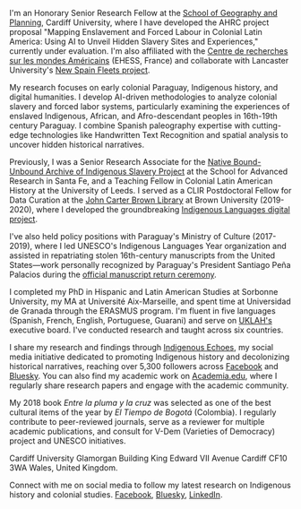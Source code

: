 I'm an Honorary Senior Research Fellow at the [School of Geography and Planning](https://www.cardiff.ac.uk/geography-planning), Cardiff University, where I have developed the AHRC project proposal "Mapping Enslavement and Forced Labour in Colonial Latin America: Using AI to Unveil Hidden Slavery Sites and Experiences," currently under evaluation. I'm also affiliated with the [Centre de recherches sur les mondes Américains](https://www.ehess.fr/fr/centre/8168) (EHESS, France) and collaborate with Lancaster University's [New Spain Fleets project](https://wp.lancs.ac.uk/newspainfleets/?page_id=249&lang=en).

My research focuses on early colonial Paraguay, Indigenous history, and digital humanities. I develop AI-driven methodologies to analyze colonial slavery and forced labor systems, particularly examining the experiences of enslaved Indigenous, African, and Afro-descendant peoples in 16th-19th century Paraguay. I combine Spanish paleography expertise with cutting-edge technologies like Handwritten Text Recognition and spatial analysis to uncover hidden historical narratives.

Previously, I was a Senior Research Associate for the [Native Bound-Unbound Archive of Indigenous Slavery Project](https://nativeboundunbound.org/) at the School for Advanced Research in Santa Fe, and a Teaching Fellow in Colonial Latin American History at the University of Leeds. I served as a CLIR Postdoctoral Fellow for Data Curation at the [John Carter Brown Library](https://www.brown.edu/academics/libraries/john-carter-brown/) at Brown University (2019-2020), where I developed the groundbreaking [Indigenous Languages digital project](https://drive.google.com/open?id=1BHf-9nZ6ugSN0uylvSr7rrxBKmaYg4SU&usp=sharing).

I've also held policy positions with Paraguay's Ministry of Culture (2017-2019), where I led UNESCO's Indigenous Languages Year organization and assisted in repatriating stolen 16th-century manuscripts from the United States—work personally recognized by Paraguay's President Santiago Peña Palacios during the [official manuscript return ceremony](https://www.youtube.com/watch?v=CPsHkgQQoFM).

I completed my PhD in Hispanic and Latin American Studies at Sorbonne University, my MA at Université Aix-Marseille, and spent time at Universidad de Granada through the ERASMUS program. I'm fluent in five languages (Spanish, French, English, Portuguese, Guarani) and serve on [UKLAH's](https://www.uklah.org/) executive board. I've conducted research and taught across six countries.

I share my research and findings through [Indigenous Echoes](https://www.facebook.com/profile.php?id=61556216985777), my social media initiative dedicated to promoting Indigenous history and decolonizing historical narratives, reaching over 5,300 followers across [Facebook](https://www.facebook.com/profile.php?id=61556216985777) and [Bluesky](https://bsky.app/profile/indigenousechoes.bsky.social). You can also find my academic work on [Academia.edu](https://cardiff.academia.edu/GuillaumeCandela), where I regularly share research papers and engage with the academic community.

My 2018 book *Entre la pluma y la cruz* was selected as one of the best cultural items of the year by *El Tiempo de Bogotá* (Colombia). I regularly contribute to peer-reviewed journals, serve as a reviewer for multiple academic publications, and consult for V-Dem (Varieties of Democracy) project and UNESCO initiatives.

Cardiff University
Glamorgan Building 
King Edward VII Avenue
Cardiff CF10 3WA
Wales, United Kingdom.

Connect with me on social media to follow my latest research on Indigenous history and colonial studies. [Facebook](https://www.facebook.com/guillaume.candela.5), [Bluesky](https://bsky.app/profile/guillaumecandela.bsky.social), [LinkedIn](https://www.linkedin.com/in/guillaume-candela-0446201a/?originalSubdomain=gf).
